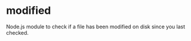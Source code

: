 modified
========

Node.js module to check if a file has been modified on disk since you last checked.
